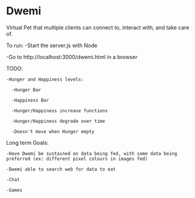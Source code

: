 # Dwemi
Virtual Pet that multiple clients can connect to, interact with, and take care of.

To run:
  -Start the server.js with Node
  
  -Go to http://localhost:3000/dwemi.html in a browser
  
  
TODO:
    
    -Hunger and Happiness levels:
    
      -Hunger Bar
      
      -Happiness Bar
      
      -Hunger/Happiness increase functions
      
      -Hunger/Happiness degrade over time
      
      -Doesn't move when Hunger empty
  
  
  
  Long term Goals:
    
    -Have Dwemi be sustained on data being fed, with some data being preferred (ex: different pixel colours in images fed)
    
    -Dwemi able to search web for data to eat
    
    -Chat
    
    -Games
  
